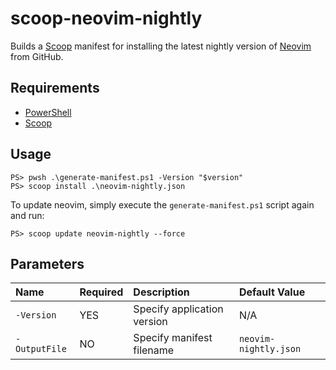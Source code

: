 # scoop-neovim-nightly

Builds a [Scoop](https://scoop.sh) manifest for installing the latest nightly
version of [Neovim](https://neovim.io) from GitHub.

## Requirements

- [PowerShell](https://github.com/PowerShell/PowerShell)
- [Scoop](https://scoop.sh)

## Usage

```console
PS> pwsh .\generate-manifest.ps1 -Version "$version"
PS> scoop install .\neovim-nightly.json
```

To update neovim, simply execute the `generate-manifest.ps1` script again and run:

```console
PS> scoop update neovim-nightly --force
```

## Parameters

| **Name**      | **Required** | **Description**             | **Default Value**     |
|:--------------|:-------------|:----------------------------|:----------------------|
| `-Version`    | YES          | Specify application version | N/A                   |
| `-OutputFile` | NO           | Specify manifest filename   | `neovim-nightly.json` |
